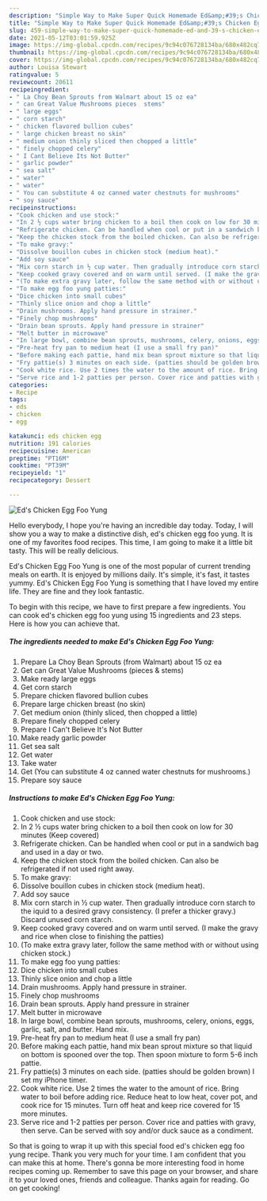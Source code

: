 ```yaml
---
description: "Simple Way to Make Super Quick Homemade Ed&amp;#39;s Chicken Egg Foo Yung"
title: "Simple Way to Make Super Quick Homemade Ed&amp;#39;s Chicken Egg Foo Yung"
slug: 459-simple-way-to-make-super-quick-homemade-ed-and-39-s-chicken-egg-foo-yung
date: 2021-05-12T03:01:59.925Z
image: https://img-global.cpcdn.com/recipes/9c94c076728134ba/680x482cq70/eds-chicken-egg-foo-yung-recipe-main-photo.jpg
thumbnail: https://img-global.cpcdn.com/recipes/9c94c076728134ba/680x482cq70/eds-chicken-egg-foo-yung-recipe-main-photo.jpg
cover: https://img-global.cpcdn.com/recipes/9c94c076728134ba/680x482cq70/eds-chicken-egg-foo-yung-recipe-main-photo.jpg
author: Louisa Stewart
ratingvalue: 5
reviewcount: 20611
recipeingredient:
- " La Choy Bean Sprouts from Walmart about 15 oz ea"
- " can Great Value Mushrooms pieces  stems"
- " large eggs"
- " corn starch"
- " chicken flavored bullion cubes"
- " large chicken breast no skin"
- " medium onion thinly sliced then chopped a little"
- " finely chopped celery"
- " I Cant Believe Its Not Butter"
- " garlic powder"
- " sea salt"
- " water"
- " water"
- " You can substitute 4 oz canned water chestnuts for mushrooms"
- " soy sauce"
recipeinstructions:
- "Cook chicken and use stock:"
- "In 2 ½ cups water bring chicken to a boil then cook on low for 30 minutes (Keep covered)"
- "Refrigerate chicken. Can be handled when cool or put in a sandwich bag and used in a day or two."
- "Keep the chicken stock from the boiled chicken. Can also be refrigerated if not used right away."
- "To make gravy:"
- "Dissolve bouillon cubes in chicken stock (medium heat)."
- "Add soy sauce"
- "Mix corn starch in ½ cup water. Then gradually introduce corn starch to the iquid to a desired gravy consistency. (I prefer a thicker gravy.) Discard unused corn starch."
- "Keep cooked gravy covered and on warm until served. (I make the gravy and rice when close to finishing the patties)"
- "(To make extra gravy later, follow the same method with or without using chicken stock.)"
- "To make egg foo yung patties:"
- "Dice chicken into small cubes"
- "Thinly slice onion and chop a little"
- "Drain mushrooms. Apply hand pressure in strainer."
- "Finely chop mushrooms"
- "Drain bean sprouts. Apply hand pressure in strainer"
- "Melt butter in microwave"
- "In large bowl, combine bean sprouts, mushrooms, celery, onions, eggs, garlic, salt, and butter. Hand mix."
- "Pre-heat fry pan to medium heat (I use a small fry pan)"
- "Before making each pattie, hand mix bean sprout mixture so that liquid on bottom is spooned over the top. Then spoon mixture to form 5-6 inch pattie."
- "Fry pattie(s) 3 minutes on each side. (patties should be golden brown) I set my iPhone timer."
- "Cook white rice. Use 2 times the water to the amount of rice. Bring water to boil before adding rice. Reduce heat to low heat, cover pot, and cook rice for 15 minutes. Turn off heat and keep rice covered for 15 more minutes."
- "Serve rice and 1-2 patties per person. Cover rice and patties with gravy, then serve. Can be served with soy and/or duck sauce as a condiment."
categories:
- Recipe
tags:
- eds
- chicken
- egg

katakunci: eds chicken egg 
nutrition: 191 calories
recipecuisine: American
preptime: "PT16M"
cooktime: "PT39M"
recipeyield: "1"
recipecategory: Dessert

---
```



![Ed&#39;s Chicken Egg Foo Yung](https://img-global.cpcdn.com/recipes/9c94c076728134ba/680x482cq70/eds-chicken-egg-foo-yung-recipe-main-photo.jpg)

Hello everybody, I hope you're having an incredible day today. Today, I will show you a way to make a distinctive dish, ed&#39;s chicken egg foo yung. It is one of my favorites food recipes. This time, I am going to make it a little bit tasty. This will be really delicious.



Ed&#39;s Chicken Egg Foo Yung is one of the most popular of current trending meals on earth. It is enjoyed by millions daily. It's simple, it's fast, it tastes yummy. Ed&#39;s Chicken Egg Foo Yung is something that I have loved my entire life. They are fine and they look fantastic.


To begin with this recipe, we have to first prepare a few ingredients. You can cook ed&#39;s chicken egg foo yung using 15 ingredients and 23 steps. Here is how you can achieve that.

<!--inarticleads1-->

##### The ingredients needed to make Ed&#39;s Chicken Egg Foo Yung:

1. Prepare  La Choy Bean Sprouts (from Walmart) about 15 oz ea
1. Get  can Great Value Mushrooms (pieces &amp; stems)
1. Make ready  large eggs
1. Get  corn starch
1. Prepare  chicken flavored bullion cubes
1. Prepare  large chicken breast (no skin)
1. Get  medium onion (thinly sliced, then chopped a little)
1. Prepare  finely chopped celery
1. Prepare  I Can&#39;t Believe It&#39;s Not Butter
1. Make ready  garlic powder
1. Get  sea salt
1. Get  water
1. Take  water
1. Get  (You can substitute 4 oz canned water chestnuts for mushrooms.)
1. Prepare  soy sauce




<!--inarticleads2-->

##### Instructions to make Ed&#39;s Chicken Egg Foo Yung:

1. Cook chicken and use stock:
1. In 2 ½ cups water bring chicken to a boil then cook on low for 30 minutes (Keep covered)
1. Refrigerate chicken. Can be handled when cool or put in a sandwich bag and used in a day or two.
1. Keep the chicken stock from the boiled chicken. Can also be refrigerated if not used right away.
1. To make gravy:
1. Dissolve bouillon cubes in chicken stock (medium heat).
1. Add soy sauce
1. Mix corn starch in ½ cup water. Then gradually introduce corn starch to the iquid to a desired gravy consistency. (I prefer a thicker gravy.) Discard unused corn starch.
1. Keep cooked gravy covered and on warm until served. (I make the gravy and rice when close to finishing the patties)
1. (To make extra gravy later, follow the same method with or without using chicken stock.)
1. To make egg foo yung patties:
1. Dice chicken into small cubes
1. Thinly slice onion and chop a little
1. Drain mushrooms. Apply hand pressure in strainer.
1. Finely chop mushrooms
1. Drain bean sprouts. Apply hand pressure in strainer
1. Melt butter in microwave
1. In large bowl, combine bean sprouts, mushrooms, celery, onions, eggs, garlic, salt, and butter. Hand mix.
1. Pre-heat fry pan to medium heat (I use a small fry pan)
1. Before making each pattie, hand mix bean sprout mixture so that liquid on bottom is spooned over the top. Then spoon mixture to form 5-6 inch pattie.
1. Fry pattie(s) 3 minutes on each side. (patties should be golden brown) I set my iPhone timer.
1. Cook white rice. Use 2 times the water to the amount of rice. Bring water to boil before adding rice. Reduce heat to low heat, cover pot, and cook rice for 15 minutes. Turn off heat and keep rice covered for 15 more minutes.
1. Serve rice and 1-2 patties per person. Cover rice and patties with gravy, then serve. Can be served with soy and/or duck sauce as a condiment.




So that is going to wrap it up with this special food ed&#39;s chicken egg foo yung recipe. Thank you very much for your time. I am confident that you can make this at home. There's gonna be more interesting food in home recipes coming up. Remember to save this page on your browser, and share it to your loved ones, friends and colleague. Thanks again for reading. Go on get cooking!
